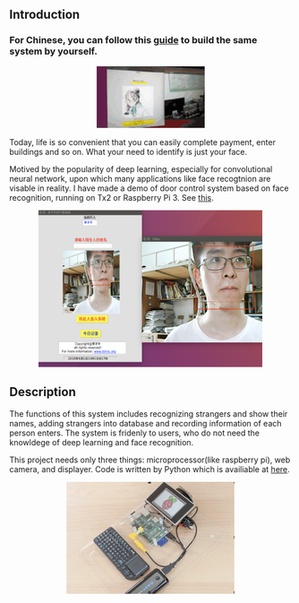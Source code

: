 ## Introduction

### For Chinese, you can follow this [guide](/README-cn.md) to build the same system by yourself.

 <div align="center">
  <img src="/img/face_recognition_3.gif">
</div>

Today, life is so convenient that you can easily complete payment, enter buildings and so on. What your need to identify is just your face.
 
Motived by the popularity of deep learning, especially for convolutional neural network, upon which many applications like face recogtnion are visable in reality. I have made a demo of door control system based on face recognition, running on Tx2 or Raspberry Pi 3. See [this](https://github.com/liziniu/face_cognition/blob/master/face_recognition.gif).


 <div align="center">
  <img src="/img/face_recognition_1.png" width="400" height="280">
</div>

## Description

The functions of this system includes recognizing strangers and show their names, adding strangers into database and recording information of each person enters. The system is fridenly to users, who do not need the knowldege of deep learning and face recognition.

This project needs only three things: microprocessor(like raspberry pi), web camera, and displayer. Code is written by Python which is availiable at [here](/main.py).
  
 <div align="center">
    <img src="/img/face_recognition_2.png" width="300" height="200">
</div>
 
 
